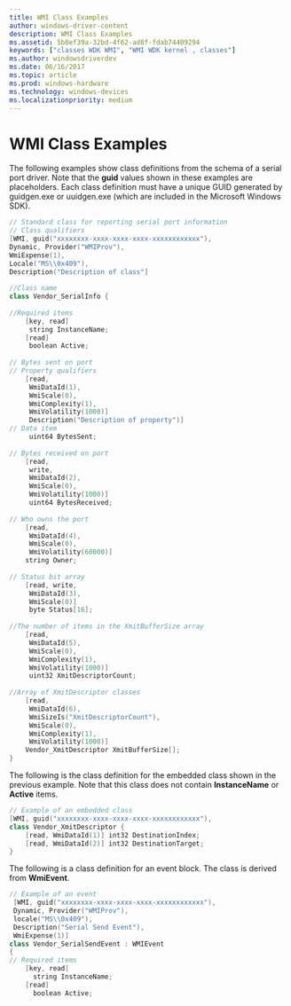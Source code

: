 ```yaml
---
title: WMI Class Examples
author: windows-driver-content
description: WMI Class Examples
ms.assetid: 5b0ef39a-32bd-4f62-ad8f-fdab74409294
keywords: ["classes WDK WMI", "WMI WDK kernel , classes"]
ms.author: windowsdriverdev
ms.date: 06/16/2017
ms.topic: article
ms.prod: windows-hardware
ms.technology: windows-devices
ms.localizationpriority: medium
---
```


# WMI Class Examples





The following examples show class definitions from the schema of a serial port driver. Note that the **guid** values shown in these examples are placeholders. Each class definition must have a unique GUID generated by guidgen.exe or uuidgen.exe (which are included in the Microsoft Windows SDK).

```cpp
// Standard class for reporting serial port information
// Class qualifiers 
[WMI, guid("xxxxxxxx-xxxx-xxxx-xxxx-xxxxxxxxxxxx"),
Dynamic, Provider("WMIProv"),
WmiExpense(1),
Locale("MS\\0x409"),
Description("Description of class"]
 
//Class name 
class Vendor_SerialInfo {
 
//Required items 
    [key, read] 
     string InstanceName;
    [read]
     boolean Active;
 
// Bytes sent on port
// Property qualifiers 
    [read,
     WmiDataId(1),
     WmiScale(0),
     WmiComplexity(1),
     WmiVolatility(1000)]
     Description("Description of property")]
// Data item 
     uint64 BytesSent;
 
// Bytes received on port
    [read,
     write,
     WmiDataId(2),
     WmiScale(0), 
     WmiVolatility(1000)]
     uint64 BytesReceived;
 
// Who owns the port 
    [read,
     WmiDataId(4),
     WmiScale(0),              
     WmiVolatility(60000)] 
    string Owner;
 
// Status bit array
    [read, write,
     WmiDataId(3),
     WmiScale(0)]
     byte Status[16];
 
//The number of items in the XmitBufferSize array
    [read,
     WmiDataId(5),
     WmiScale(0),
     WmiComplexity(1),
     WmiVolatility(1000)]
     uint32 XmitDescriptorCount;       
 
//Array of XmitDescriptor classes
    [read,
     WmiDataId(6),
     WmiSizeIs("XmitDescriptorCount"),
     WmiScale(0),
     WmiComplexity(1),
     WmiVolatility(1000)]
    Vendor_XmitDescriptor XmitBufferSize[];
}
```

The following is the class definition for the embedded class shown in the previous example. Note that this class does not contain **InstanceName** or **Active** items.

```cpp
// Example of an embedded class 
[WMI, guid("xxxxxxxx-xxxx-xxxx-xxxx-xxxxxxxxxxxx"),
class Vendor_XmitDescriptor {
    [read, WmiDataId(1)] int32 DestinationIndex;
    [read, WmiDataId(2)] int32 DestinationTarget;
}
```

The following is a class definition for an event block. The class is derived from **WmiEvent**.

```cpp
// Example of an event
 [WMI, guid("xxxxxxxx-xxxx-xxxx-xxxx-xxxxxxxxxxxx"),
 Dynamic, Provider("WMIProv"),
 locale("MS\\0x409"),
 Description("Serial Send Event"),
 WmiExpense(1)]
class Vendor_SerialSendEvent : WMIEvent
{
// Required items
    [key, read] 
      string InstanceName;
    [read]
      boolean Active;
```

 

 




